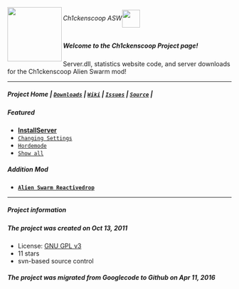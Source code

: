 <a href=https://github.com/Ch1ckenscoop/Project><img align=left src=https://github.com/Ch1ckenscoop/svn/blob/master/wiki/ch1ckenscoop_logo.jpg width=122/></a>
[]()

###### Ch1ckenscoop ASW<a href=https://github.com/Ch1ckenscoop/Project><img align=center src=https://github.com/Ch1ckenscoop/svn/blob/master/wiki/asw_logo.png width=40/></a>
[]()

##### Welcome to the Ch1ckenscoop Project page!
Server.dll, statistics website code, and server downloads for the Ch1ckenscoop Alien Swarm mod!

---

##### Project Home | [`Downloads`](https://github.com/Ch1ckenscoop/Downloads) | [`Wiki`](https://github.com/Ch1ckenscoop/svn/tree/master/wiki) | [`Issues`](https://github.com/Ch1ckenscoop/svn/issues) | [`Source`](https://github.com/Ch1ckenscoop/svn) |

##### Featured
* [**InstallServer**](https://github.com/Ch1ckenscoop/svn/blob/master/wiki/InstallServer.wiki)
* [`Changing Settings`](https://github.com/Ch1ckenscoop/svn/blob/master/wiki/Changing_Settings.wiki)
* [`Hordemode`](https://github.com/Ch1ckenscoop/svn/blob/master/wiki/Hordemode.wiki)
* [`Show all`](https://github.com/Ch1ckenscoop/svn/tree/master/server/swarm/cfg) 

##### Addition Mod
* [**`Alien Swarm Reactivedrop`**](https://github.com/Ch1ckenscoop/svn/blob/master/wiki/ccasrd.wiki)

---

##### Project information

##### The project was created on Oct 13, 2011

 * License:  [GNU GPL v3](http://www.gnu.org/licenses/gpl-3.0-standalone.html)
 * 11 stars
 * svn-based source control
 
##### The project was migrated from Googlecode to Github on Apr 11, 2016
